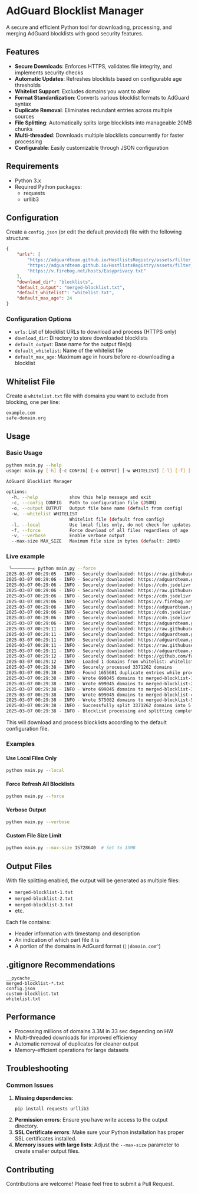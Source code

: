 # AdGuard Blocklist Manager

A secure and efficient Python tool for downloading, processing, and merging AdGuard blocklists with good security features.

## Features

- **Secure Downloads**: Enforces HTTPS, validates file integrity, and implements security checks
- **Automatic Updates**: Refreshes blocklists based on configurable age thresholds
- **Whitelist Support**: Excludes domains you want to allow
- **Format Standardization**: Converts various blocklist formats to AdGuard syntax
- **Duplicate Removal**: Eliminates redundant entries across multiple sources
- **File Splitting**: Automatically splits large blocklists into manageable 20MB chunks
- **Multi-threaded**: Downloads multiple blocklists concurrently for faster processing
- **Configurable**: Easily customizable through JSON configuration

## Requirements

- Python 3.x
- Required Python packages:
  - requests
  - urllib3



## Configuration

Create a `config.json` (or edit the default provided) file with the following structure:

```json
{
    "urls": [
        "https://adguardteam.github.io/HostlistsRegistry/assets/filter_1.txt",
        "https://adguardteam.github.io/HostlistsRegistry/assets/filter_49.txt",
        "https://v.firebog.net/hosts/Easyprivacy.txt"
    ],
    "download_dir": "blocklists",
    "default_output": "merged-blocklist.txt",
    "default_whitelist": "whitelist.txt",
    "default_max_age": 24
}
```

### Configuration Options

- `urls`: List of blocklist URLs to download and process (HTTPS only)
- `download_dir`: Directory to store downloaded blocklists
- `default_output`: Base name for the output file(s)
- `default_whitelist`: Name of the whitelist file
- `default_max_age`: Maximum age in hours before re-downloading a blocklist

## Whitelist File

Create a `whitelist.txt` file with domains you want to exclude from blocking, one per line:

```
example.com
safe-domain.org
```

## Usage

### Basic Usage

```bash
python main.py --help
usage: main.py [-h] [-c CONFIG] [-o OUTPUT] [-w WHITELIST] [-l] [-f] [-v] [--max-size MAX_SIZE]

AdGuard Blocklist Manager

options:
  -h, --help            show this help message and exit
  -c, --config CONFIG   Path to configuration file (JSON)
  -o, --output OUTPUT   Output file base name (default from config)
  -w, --whitelist WHITELIST
                        Whitelist file (default from config)
  -l, --local           Use local files only, do not check for updates
  -f, --force           Force download of all files regardless of age
  -v, --verbose         Enable verbose output
  --max-size MAX_SIZE   Maximum file size in bytes (default: 20MB)

```

### Live example
```bash
 ╰────────✍️ python main.py --force
2025-03-07 00:29:05 - INFO - Securely downloaded: https://raw.githubusercontent.com/hagezi/dns-blocklists/main/adblock/native.lgwebos.txt
2025-03-07 00:29:06 - INFO - Securely downloaded: https://adguardteam.github.io/HostlistsRegistry/assets/filter_1.txt
2025-03-07 00:29:06 - INFO - Securely downloaded: https://cdn.jsdelivr.net/gh/hagezi/dns-blocklists@latest/domains/native.lgwebos.txt
2025-03-07 00:29:06 - INFO - Securely downloaded: https://raw.githubusercontent.com/hagezi/dns-blocklists/main/adblock/native.samsung.txt
2025-03-07 00:29:06 - INFO - Securely downloaded: https://cdn.jsdelivr.net/gh/hagezi/dns-blocklists@latest/domains/native.xiaomi.txt
2025-03-07 00:29:06 - INFO - Securely downloaded: https://v.firebog.net/hosts/Easyprivacy.txt
2025-03-07 00:29:06 - INFO - Securely downloaded: https://adguardteam.github.io/HostlistsRegistry/assets/filter_49.txt
2025-03-07 00:29:06 - INFO - Securely downloaded: https://cdn.jsdelivr.net/gh/hagezi/dns-blocklists@latest/domains/native.tiktok.extended.txt
2025-03-07 00:29:06 - INFO - Securely downloaded: https://cdn.jsdelivr.net/gh/hagezi/dns-blocklists@latest/domains/native.amazon.txt
2025-03-07 00:29:06 - INFO - Securely downloaded: https://adguardteam.github.io/HostlistsRegistry/assets/filter_44.txt
2025-03-07 00:29:11 - INFO - Securely downloaded: https://raw.githubusercontent.com/hagezi/dns-blocklists/main/adblock/popupads.txt
2025-03-07 00:29:11 - INFO - Securely downloaded: https://adguardteam.github.io/HostlistsRegistry/assets/filter_11.txt
2025-03-07 00:29:11 - INFO - Securely downloaded: https://adguardteam.github.io/HostlistsRegistry/assets/filter_53.txt
2025-03-07 00:29:11 - INFO - Securely downloaded: https://raw.githubusercontent.com/sjhgvr/oisd/refs/heads/main/oisd_nsfw.txt
2025-03-07 00:29:11 - INFO - Securely downloaded: https://adguardteam.github.io/HostlistsRegistry/assets/filter_27.txt
2025-03-07 00:29:12 - INFO - Securely downloaded: https://github.com/fabriziosalmi/blacklists/releases/download/latest/blacklist.txt
2025-03-07 00:29:12 - INFO - Loaded 1 domains from whitelist: whitelist.txt
2025-03-07 00:29:38 - INFO - Securely processed 3371262 domains
2025-03-07 00:29:38 - INFO - Found 1655681 duplicate entries while processing
2025-03-07 00:29:38 - INFO - Wrote 699045 domains to merged-blocklist-1.txt
2025-03-07 00:29:38 - INFO - Wrote 699045 domains to merged-blocklist-2.txt
2025-03-07 00:29:38 - INFO - Wrote 699045 domains to merged-blocklist-3.txt
2025-03-07 00:29:38 - INFO - Wrote 699045 domains to merged-blocklist-4.txt
2025-03-07 00:29:38 - INFO - Wrote 575082 domains to merged-blocklist-5.txt
2025-03-07 00:29:38 - INFO - Successfully split 3371262 domains into 5 files
2025-03-07 00:29:38 - INFO - Blocklist processing and splitting completed securely
```

This will download and process blocklists according to the default configuration file.

### Examples
#### Use Local Files Only

```bash
python main.py --local
```

#### Force Refresh All Blocklists
```bash
python main.py --force
```

#### Verbose Output
```bash
python main.py --verbose
```

#### Custom File Size Limit
```bash
python main.py --max-size 15728640  # Set to 15MB
```

## Output Files
With file splitting enabled, the output will be generated as multiple files:

- `merged-blocklist-1.txt`
- `merged-blocklist-2.txt`
- `merged-blocklist-3.txt`
- etc.

Each file contains:
- Header information with timestamp and description
- An indication of which part file it is
- A portion of the domains in AdGuard format (`||domain.com^`)


## .gitignore Recommendations
```
__pycache__
merged-blocklist-*.txt
config.json
custom-blocklist.txt
whitelist.txt
```

## Performance
- Processing millions of domains 3.3M in 33 sec depending on HW
- Multi-threaded downloads for improved efficiency
- Automatic removal of duplicates for cleaner output
- Memory-efficient operations for large datasets

## Troubleshooting
### Common Issues
1. **Missing dependencies**:
   ```
   pip install requests urllib3
   ```
2. **Permission errors**:
   Ensure you have write access to the output directory.
3. **SSL Certificate errors**:
   Make sure your Python installation has proper SSL certificates installed.
4. **Memory issues with large lists**:
   Adjust the `--max-size` parameter to create smaller output files.

## Contributing
Contributions are welcome! Please feel free to submit a Pull Request.
